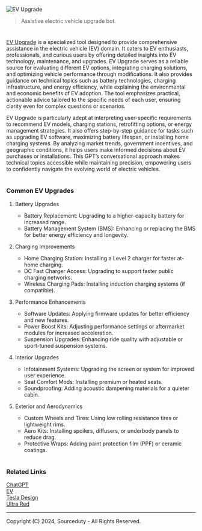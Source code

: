 ![EV Upgrade](https://github.com/user-attachments/assets/9ed58151-6cb1-4bcd-9a99-a68657f90f96)

> Assistive electric vehicle upgrade bot.
#

[EV Upgrade](https://chatgpt.com/g/g-675339e166008191b103a81aa05b2e46-ev-upgrade) is a specialized tool designed to provide comprehensive assistance in the electric vehicle (EV) domain. It caters to EV enthusiasts, professionals, and curious users by offering detailed insights into EV technology, maintenance, and upgrades. EV Upgrade serves as a reliable source for evaluating different EV options, integrating charging solutions, and optimizing vehicle performance through modifications. It also provides guidance on technical topics such as battery technologies, charging infrastructure, and energy efficiency, while explaining the environmental and economic benefits of EV adoption. The tool emphasizes practical, actionable advice tailored to the specific needs of each user, ensuring clarity even for complex questions or scenarios.

EV Upgrade is particularly adept at interpreting user-specific requirements to recommend EV models, charging stations, retrofitting options, or energy management strategies. It also offers step-by-step guidance for tasks such as upgrading EV software, maximizing battery lifespan, or installing home charging systems. By analyzing market trends, government incentives, and geographic conditions, it helps users make informed decisions about EV purchases or installations. This GPT’s conversational approach makes technical topics accessible while maintaining precision, empowering users to confidently navigate the evolving world of electric vehicles.

#
### Common EV Upgrades

1. Battery Upgrades
   
   - Battery Replacement: Upgrading to a higher-capacity battery for increased range.
   - Battery Management System (BMS): Enhancing or replacing the BMS for better energy efficiency and longevity.

2. Charging Improvements
   
   - Home Charging Station: Installing a Level 2 charger for faster at-home charging.
   - DC Fast Charger Access: Upgrading to support faster public charging networks.
   - Wireless Charging Pads: Installing induction charging systems (if compatible).

3. Performance Enhancements
   
   - Software Updates: Applying firmware updates for better efficiency and new features.
   - Power Boost Kits: Adjusting performance settings or aftermarket modules for increased acceleration.
   - Suspension Upgrades: Enhancing ride quality with adjustable or sport-tuned suspension systems.

4. Interior Upgrades
   
   - Infotainment Systems: Upgrading the screen or system for improved user experience.
   - Seat Comfort Mods: Installing premium or heated seats.
   - Soundproofing: Adding acoustic dampening materials for a quieter cabin.

5. Exterior and Aerodynamics
    
   - Custom Wheels and Tires: Using low rolling resistance tires or lightweight rims.
   - Aero Kits: Installing spoilers, diffusers, or underbody panels to reduce drag.
   - Protective Wraps: Adding paint protection film (PPF) or ceramic coatings.

#
### Related Links

[ChatGPT](https://github.com/sourceduty/ChatGPT)
<br>
[EV](https://github.com/sourceduty/EV)
<br>
[Tesla Design](https://github.com/sourcedutyTesla_Design)
<br>
[Ultra Red](https://github.com/sourceduty/Ultra_Red)

***
Copyright (C) 2024, Sourceduty - All Rights Reserved.
